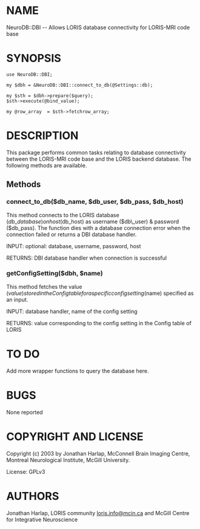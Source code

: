 # NAME

NeuroDB::DBI -- Allows LORIS database connectivity for LORIS-MRI code base

# SYNOPSIS

    use NeuroDB::DBI;

    my $dbh = &NeuroDB::DBI::connect_to_db(@Settings::db);

    my $sth = $dbh->prepare($query);
    $sth->execute(@bind_value);

    my @row_array  = $sth->fetchrow_array;

# DESCRIPTION

This package performs common tasks relating to database connectivity between
the LORIS-MRI code base and the LORIS backend database. The following methods
are available.

## Methods

### connect\_to\_db($db\_name, $db\_user, $db\_pass, $db\_host)

This method connects to the LORIS database ($db\_database) on host ($db\_host)
as username ($db\_user) & password ($db\_pass). The function dies with a
database connection error when the connection failed or returns a DBI database
handler.

INPUT: optional: database, username, password, host

RETURNS: DBI database handler when connection is successful

### getConfigSetting($dbh, $name)

This method fetches the value ($value) stored in the Config table for a
specific config setting ($name) specified as an input.

INPUT: database handler, name of the config setting

RETURNS: value corresponding to the config setting in the Config table of LORIS

# TO DO

Add more wrapper functions to query the database here.

# BUGS

None reported

# COPYRIGHT AND LICENSE

Copyright (c) 2003 by Jonathan Harlap, McConnell Brain Imaging Centre,
Montreal Neurological Institute, McGill University.

License: GPLv3

# AUTHORS

Jonathan Harlap,
LORIS community <loris.info@mcin.ca> and McGill Centre for Integrative Neuroscience
